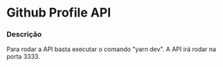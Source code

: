 # Github Profile API

### Descrição

Para rodar a API basta executar o comando "yarn dev".
A API irá rodar na porta 3333.
